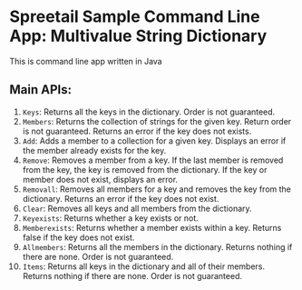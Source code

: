 # Spreetail Sample Command Line App: Multivalue String Dictionary

This is command line app written in Java

## Main APIs:
1. `Keys`: Returns all the keys in the dictionary.  Order is not guaranteed.
2. `Members`: Returns the collection of strings for the given key.  Return order is not guaranteed.  Returns an error if the key does not exists.
3. `Add`: Adds a member to a collection for a given key. Displays an error if the member already exists for the key.
4. `Remove`: Removes a member from a key.  If the last member is removed from the key, the key is removed from the dictionary. If the key or member does not exist, displays an error.
5. `Removall`: Removes all members for a key and removes the key from the dictionary. Returns an error if the key does not exist.
6. `Clear`: Removes all keys and all members from the dictionary.
7. `Keyexists`: Returns whether a key exists or not.
8. `Memberexists`: Returns whether a member exists within a key.  Returns false if the key does not exist.
9. `Allmembers`: Returns all the members in the dictionary.  Returns nothing if there are none. Order is not guaranteed.
10. `Items`: Returns all keys in the dictionary and all of their members.  Returns nothing if there are none.  Order is not guaranteed.
